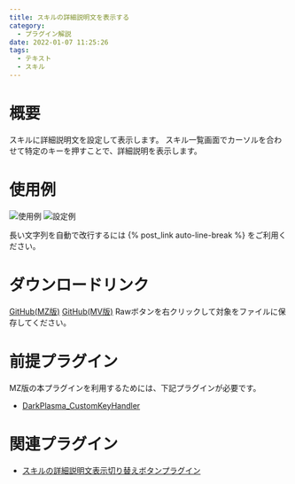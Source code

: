 ```yaml
---
title: スキルの詳細説明文を表示する
category:
  - プラグイン解説
date: 2022-01-07 11:25:26
tags:
  - テキスト
  - スキル
---
```


# 概要

スキルに詳細説明文を設定して表示します。
スキル一覧画面でカーソルを合わせて特定のキーを押すことで、詳細説明を表示します。

# 使用例

![使用例](skill-detail.png "使用例")
![設定例](skill-detail-setting.png "設定例")

長い文字列を自動で改行するには {% post_link auto-line-break %} をご利用ください。

# ダウンロードリンク

[GitHub(MZ版)](https://github.com/elleonard/DarkPlasma-MZ-Plugins/blob/release/DarkPlasma_SkillDetail.js)
[GitHub(MV版)](https://github.com/elleonard/DarkPlasma-MV-Plugins/blob/release/DarkPlasma_SkillDetail.js)
Rawボタンを右クリックして対象をファイルに保存してください。

# 前提プラグイン

MZ版の本プラグインを利用するためには、下記プラグインが必要です。
- [DarkPlasma_CustomKeyHandler](https://github.com/elleonard/DarkPlasma-MZ-Plugins/blob/release/DarkPlasma_CustomKeyHandler.js)

# 関連プラグイン

- [スキルの詳細説明文表示切り替えボタンプラグイン](https://github.com/elleonard/DarkPlasma-MZ-Plugins/blob/release/DarkPlasma_SkillDetailButton.js)
